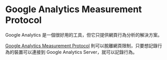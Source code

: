 # Google Analytics Measurement Protocol

Google Analytics 是一個很好用的工具，但它只提供網頁行為分析的解決方案。

[Google Analytics Measurement Protocol](https://developers.google.com/analytics/devguides/collection/protocol/v1/) 則可以脫離網頁限制，只要想記錄行為的裝置可以連接到 Google Analytics Server，就可以記錄行為。
